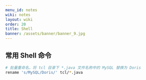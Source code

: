 ```yaml
---
menu_id: notes
wiki: notes
layout: wiki
order: 20
title: Shell
banner: /assets/banner/banner_9.jpg
---
```


## 常用 Shell 命令

```bash
# 批量重命名，将 tcl 目录下 *.java 文件名称中的 MySQL 替换为 Doris
rename 's/MySQL/Doris/' tcl/*.java
```
